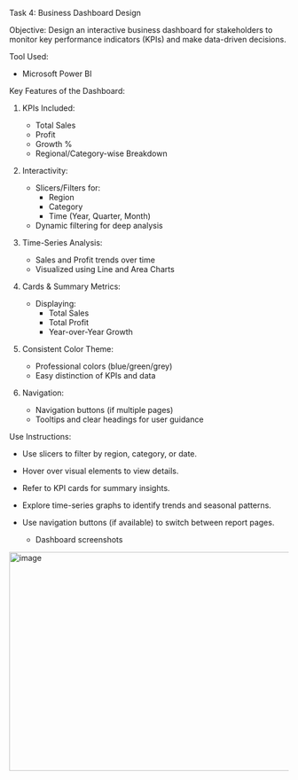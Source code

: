  Task 4: Business Dashboard Design 

Objective:
Design an interactive business dashboard for stakeholders to monitor key performance indicators (KPIs) and make data-driven decisions.

 Tool Used:
- Microsoft Power BI

 Key Features of the Dashboard:

1. KPIs Included:
   - Total Sales
   - Profit
   - Growth %
   - Regional/Category-wise Breakdown

2. Interactivity:
   - Slicers/Filters for:
     - Region
     - Category
     - Time (Year, Quarter, Month)
   - Dynamic filtering for deep analysis

3. Time-Series Analysis:
   - Sales and Profit trends over time
   - Visualized using Line and Area Charts

4. Cards & Summary Metrics:
   - Displaying:
     - Total Sales
     - Total Profit
     - Year-over-Year Growth

5. Consistent Color Theme:
   - Professional colors (blue/green/grey)
   - Easy distinction of KPIs and data

6. Navigation:
   - Navigation buttons (if multiple pages)
   - Tooltips and clear headings for user guidance

Use Instructions:
- Use slicers to filter by region, category, or date.
- Hover over visual elements to view details.
- Refer to KPI cards for summary insights.
- Explore time-series graphs to identify trends and seasonal patterns.
- Use navigation buttons (if available) to switch between report pages.


  - Dashboard screenshots
<img width="715" height="395" alt="image" src="https://github.com/user-attachments/assets/a561f54c-2568-49af-8acf-09314191ece6" />
